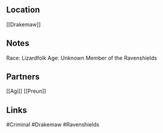 ## Location
[[Drakemaw]]

## Notes
Race: Lizardfolk
Age: Unknown
Member of the Ravenshields

## Partners
[[Agi]]
[[Preun]]

## Links
#Criminal #Drakemaw #Ravenshields
